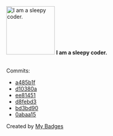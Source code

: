 <img src="https://my-badges.github.io/my-badges/sleepy-coder.png" alt="I am a sleepy coder." title="I am a sleepy coder." width="128">
<strong>I am a sleepy coder.</strong>
<br><br>

Commits:

- <a href="https://github.com/dudeperf3ct/aoc/commit/a485b1f3938dd1ee7c13f8db6ec9056390f1e9f0">a485b1f</a>
- <a href="https://github.com/fuzzylabs/ecomlops/commit/d10380a8d4656a85bdb3c9f3f82bca739f1a1ef4">d10380a</a>
- <a href="https://github.com/dudeperf3ct/web-vibe/commit/ee81451616c791cb5dfc371e646e6041f8a924c5">ee81451</a>
- <a href="https://github.com/dudeperf3ct/zenml-projects/commit/d8febd36284db37bbb7f7955d7ae8dc8bc1d244d">d8febd3</a>
- <a href="https://github.com/dudeperf3ct/zenml-projects/commit/bd3bd905e32c9f514830a903e9cabf5718d1434f">bd3bd90</a>
- <a href="https://github.com/dudeperf3ct/zenml-projects/commit/0abaa15046ad6aa55fbd4a1cf7617fbc3aa78b64">0abaa15</a>


Created by <a href="https://github.com/my-badges/my-badges">My Badges</a>